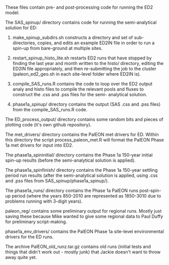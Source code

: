 These files contain pre- and post-processing code for running the ED2 model.

The SAS_spinup/ directory contains code for running the semi-analytical solution for ED:

1. make_spinup_subdirs.sh constructs a directory and set of sub-directories, copies, and edits
   an example ED2IN file in order to run a spin-up from bare-ground at multiple sites.

2. restart_spinup_histo_lite.sh restarts ED2 runs that have stopped by finding the last
   year and month written to the histo/ directory, editing the ED2IN file appropriately,
   and then re-submitting the job to the cluster (paleon_ed2_geo.sh in each site-level folder 
   where ED2IN is).

3. compile_SAS_runs.R contains the code to loop over the ED2 output analy and histo files 
   to compile the relevant pools and fluxes to construct the .css and .pss files for the semi-
   analytical solution. 

4. phase1a_spinup/ directory contains the output (SAS .css and .pss files) from the 
   compile_SAS_runs.R code.


The ED_process_output/ directory contains some random bits and pieces of plotting code (it's own github
repository).

The met_drivers/ directory contains the PalEON met drivers for ED. Within this directory the script
process_paleon_met.R will format the PalEON Phase 1a met drivers for input into ED2. 

The phase1a_spininitial/ directory contains the Phase 1a 150-year initial spin-up results (before
the semi-analytical solution is applied).

The phase1a_spinfinish/ directory contains the Phase 1a 150-year settling period run results (after
the semi-analytical solution is applied, using .css and .pss files from SAS_spinup/phase1a_spinup/).

The phase1a_runs/ directory contains the Phase 1a PalEON runs post-spin-up period (where the years
850-2010 are represented as 1850-3010 due to problems running with 3-digit years).

paleon_reg/ contains some preliminary output for regional runs. Mostly just saving these because Mike 
wanted to give some regional data to Paul Duffy for preliminary script-making.

phase1a_env_drivers/ contains the PalEON Phase 1a site-level environmental drivers for the ED runs.

The archive PalEON_old_runz.tar.gz contains old runs (initial tests and things that didn't work out -
mostly junk) that Jackie doesn't want to throw away quite yet.






